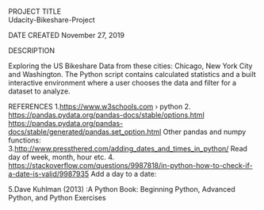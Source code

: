PROJECT TITLE  
Udacity-Bikeshare-Project

DATE CREATED
November 27, 2019

DESCRIPTION

Exploring the US Bikeshare Data from these cities: Chicago, New York City and Washington.
The Python script contains calculated statistics and a built interactive environment where a user chooses the data and filter for a dataset to analyze.


REFERENCES
1.https://www.w3schools.com › python
2. https://pandas.pydata.org/pandas-docs/stable/options.html
https://pandas.pydata.org/pandas-docs/stable/generated/pandas.set_option.html
Other pandas and numpy functions:
3.http://www.pressthered.com/adding_dates_and_times_in_python/
Read day of week, month, hour etc.
4. https://stackoverflow.com/questions/9987818/in-python-how-to-check-if-a-date-is-valid/9987935
Add a day to a date:

5.Dave Kuhlman (2013) :A Python Book: Beginning Python, Advanced Python, and Python Exercises
